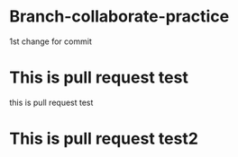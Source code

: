 # Branch-collaborate-practice
1st change for commit

# This is pull request test

this is pull request test

# This is pull request test2
